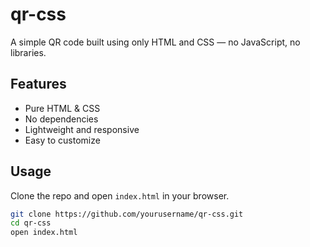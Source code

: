 # qr-css

A simple QR code built using only HTML and CSS — no JavaScript, no libraries.

## Features

- Pure HTML & CSS
- No dependencies
- Lightweight and responsive
- Easy to customize

## Usage

Clone the repo and open `index.html` in your browser.

```bash
git clone https://github.com/yourusername/qr-css.git
cd qr-css
open index.html

